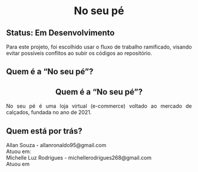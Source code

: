 <h1 align="center"  ><strong> No seu pé</strong> </h1> 

## Status: Em Desenvolvimento

<p align="justify"  > Para este projeto, foi escolhido usar o fluxo de trabalho ramificado, visando evitar possíveis conflitos ao subir os códigos ao repositório.
 </p>
 
<h2 >Quem é a “No seu pé”?</h2>

<h2 align="center" >Quem é a “No seu pé”?</h2>


<p align="justify"  > No seu pé é uma loja virtual (e-commerce) voltado ao mercado de calçados, fundada no ano de 2021.</p>

<h2>Quem está por trás?</h2>

<p >Allan Souza - allanronaldo95@gmail.com
<br>Atuou em: 
<br>Michelle Luz Rodrigues - michellerodrigues268@gmail.com
<br>Atuou em  </p>
